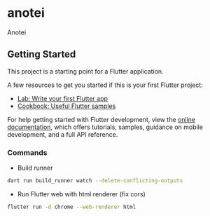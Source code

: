 # anotei

Anotei

## Getting Started

This project is a starting point for a Flutter application.

A few resources to get you started if this is your first Flutter project:

- [Lab: Write your first Flutter app](https://docs.flutter.dev/get-started/codelab)
- [Cookbook: Useful Flutter samples](https://docs.flutter.dev/cookbook)

For help getting started with Flutter development, view the
[online documentation](https://docs.flutter.dev/), which offers tutorials,
samples, guidance on mobile development, and a full API reference.

### Commands

- Build runner

```bash
dart run build_runner watch --delete-conflicting-outputs
```

- Run Flutter web with html renderer (fix cors)

```bash
flutter run -d chrome --web-renderer html
```